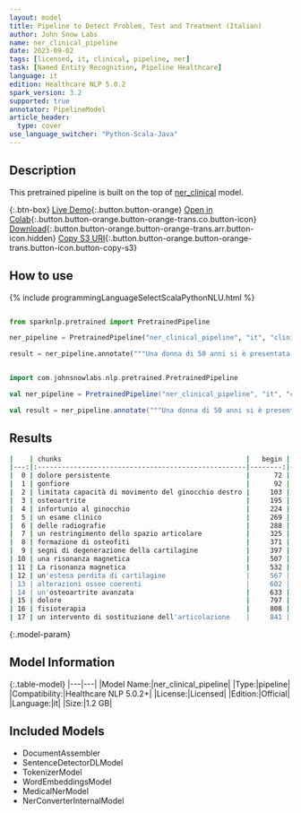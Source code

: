 ```yaml
---
layout: model
title: Pipeline to Detect Problem, Test and Treatment (Italian)
author: John Snow Labs
name: ner_clinical_pipeline
date: 2023-09-02
tags: [licensed, it, clinical, pipeline, ner]
task: [Named Entity Recognition, Pipeline Healthcare]
language: it
edition: Healthcare NLP 5.0.2
spark_version: 3.2
supported: true
annotator: PipelineModel
article_header:
  type: cover
use_language_switcher: "Python-Scala-Java"
---
```


## Description

This pretrained pipeline is built on the top of [ner_clinical](https://nlp.johnsnowlabs.com/2023/08/30/ner_clinical_it.html) model.

{:.btn-box}
[Live Demo](https://demo.johnsnowlabs.com/healthcare/NER_CLINICAL_MULTI/){:.button.button-orange}
[Open in Colab](https://colab.research.google.com/github/JohnSnowLabs/spark-nlp-workshop/blob/master/tutorials/streamlit_notebooks/healthcare/NER_CLINICAL_MULTI.ipynb){:.button.button-orange.button-orange-trans.co.button-icon}
[Download](https://s3.amazonaws.com/auxdata.johnsnowlabs.com/clinical/models/ner_clinical_pipeline_it_5.0.2_3.2_1693691888294.zip){:.button.button-orange.button-orange-trans.arr.button-icon.hidden}
[Copy S3 URI](s3://auxdata.johnsnowlabs.com/clinical/models/ner_clinical_pipeline_it_5.0.2_3.2_1693691888294.zip){:.button.button-orange.button-orange-trans.button-icon.button-copy-s3}

## How to use



<div class="tabs-box" markdown="1">
{% include programmingLanguageSelectScalaPythonNLU.html %}
  
```python

from sparknlp.pretrained import PretrainedPipeline

ner_pipeline = PretrainedPipeline("ner_clinical_pipeline", "it", "clinical/models")

result = ner_pipeline.annotate("""Una donna di 50 anni si è presentata alla clinica ortopedica lamentando dolore persistente, gonfiore e limitata capacità di movimento del ginocchio destro. La paziente ha riferito un'anamnesi di osteoartrite e un precedente infortunio al ginocchio. Sono stati eseguiti un esame clinico e delle radiografie che hanno rivelato un restringimento dello spazio articolare, la formazione di osteofiti e segni di degenerazione della cartilagine. Per confermare la diagnosi e valutarne la gravità, è stata ordinata una risonanza magnetica. La risonanza magnetica ha mostrato un'estesa perdita di cartilagine e alterazioni ossee coerenti con un'osteoartrite avanzata. Dopo aver considerato le condizioni e le preferenze del paziente, è stato discusso un piano di trattamento che prevedeva il controllo del dolore, la fisioterapia e la possibilità di un intervento di sostituzione dell'articolazione.""")

```
```scala

import com.johnsnowlabs.nlp.pretrained.PretrainedPipeline

val ner_pipeline = PretrainedPipeline("ner_clinical_pipeline", "it", "clinical/models")

val result = ner_pipeline.annotate("""Una donna di 50 anni si è presentata alla clinica ortopedica lamentando dolore persistente, gonfiore e limitata capacità di movimento del ginocchio destro. La paziente ha riferito un'anamnesi di osteoartrite e un precedente infortunio al ginocchio. Sono stati eseguiti un esame clinico e delle radiografie che hanno rivelato un restringimento dello spazio articolare, la formazione di osteofiti e segni di degenerazione della cartilagine. Per confermare la diagnosi e valutarne la gravità, è stata ordinata una risonanza magnetica. La risonanza magnetica ha mostrato un'estesa perdita di cartilagine e alterazioni ossee coerenti con un'osteoartrite avanzata. Dopo aver considerato le condizioni e le preferenze del paziente, è stato discusso un piano di trattamento che prevedeva il controllo del dolore, la fisioterapia e la possibilità di un intervento di sostituzione dell'articolazione.""")

```
</div>

## Results

```bash
|    | chunks                                              |   begin |   end | entities   |
|---:|:----------------------------------------------------|--------:|------:|:-----------|
|  0 | dolore persistente                                  |      72 |    89 | PROBLEM    |
|  1 | gonfiore                                            |      92 |    99 | PROBLEM    |
|  2 | limitata capacità di movimento del ginocchio destro |     103 |   153 | PROBLEM    |
|  3 | osteoartrite                                        |     195 |   206 | PROBLEM    |
|  4 | infortunio al ginocchio                             |     224 |   246 | PROBLEM    |
|  5 | un esame clinico                                    |     269 |   284 | TEST       |
|  6 | delle radiografie                                   |     288 |   304 | TEST       |
|  7 | un restringimento dello spazio articolare           |     325 |   365 | PROBLEM    |
|  8 | formazione di osteofiti                             |     371 |   393 | PROBLEM    |
|  9 | segni di degenerazione della cartilagine            |     397 |   436 | PROBLEM    |
| 10 | una risonanza magnetica                             |     507 |   529 | TEST       |
| 11 | La risonanza magnetica                              |     532 |   553 | TEST       |
| 12 | un'estesa perdita di cartilagine                    |     567 |   598 | PROBLEM    |
| 13 | alterazioni ossee coerenti                          |     602 |   627 | PROBLEM    |
| 14 | un'osteoartrite avanzata                            |     633 |   656 | PROBLEM    |
| 15 | dolore                                              |     797 |   802 | PROBLEM    |
| 16 | fisioterapia                                        |     808 |   819 | TREATMENT  |
| 17 | un intervento di sostituzione dell'articolazione    |     841 |   888 | TREATMENT  |
```

{:.model-param}
## Model Information

{:.table-model}
|---|---|
|Model Name:|ner_clinical_pipeline|
|Type:|pipeline|
|Compatibility:|Healthcare NLP 5.0.2+|
|License:|Licensed|
|Edition:|Official|
|Language:|it|
|Size:|1.2 GB|

## Included Models

- DocumentAssembler
- SentenceDetectorDLModel
- TokenizerModel
- WordEmbeddingsModel
- MedicalNerModel
- NerConverterInternalModel
